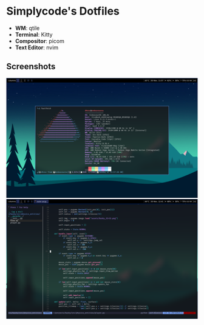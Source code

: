 # Simplycode's Dotfiles
- **WM**: qtile
- **Terminal**: Kitty
- **Compositor**: picom
- **Text Editor**: nvim

## Screenshots
![img](./screenshots/fetch.png)
![img](./screenshots/nvim.png)
